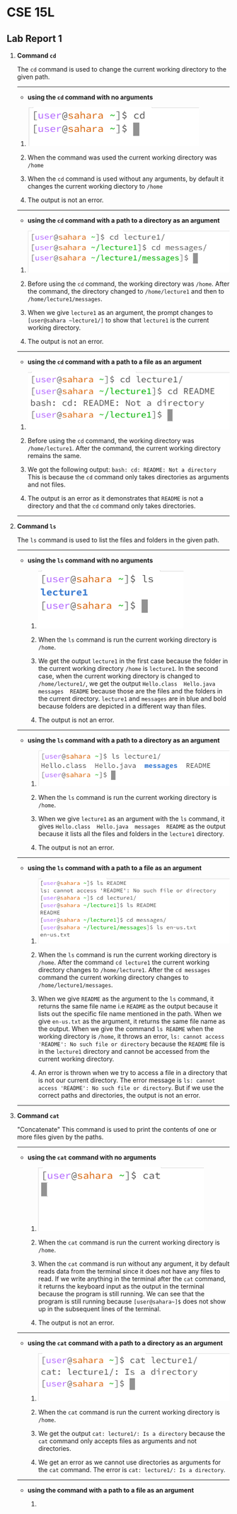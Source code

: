 # CSE 15L
## Lab Report 1

1. **Command `cd`**

   The `cd` command is used to change the current working directory to the given path.
   
   ***

   - **using the `cd` command with no arguments**

    1. ![Image](Screenshot%202024-01-11%20130911.png)
  
    2. When the command was used the current working directory was `/home`
  
    3. When the `cd` command is used without any arguments, by default it changes the current working diectory to `/home`
  
    4. The output is not an error.

   ***
  
   - **using the `cd` command with a path to a directory as an argument**

    1. ![Image](Screenshot%202024-01-15%20174815.png)

    2. Before using the `cd` command, the working directory was `/home`. After the command, the directory changed to `/home/lecture1` and then to `/home/lecture1/messages`.
  
    3. When we give `lecture1` as an argument, the prompt changes to `[user@sahara ~lecture1/]` to show that `lecture1` is the current working directory.
  
    4. The output is not an error.
  
   ***

   - **using the `cd` command with a path to a file as an argument**
  
    1. ![Image](Screenshot%202024-01-15%20181136.png)
  
    2. Before using the `cd` command, the working directory was `/home/lecture1`. After the command, the current working directory remains the same.
  
    3. We got the following output:
       `bash: cd: README: Not a directory`
       This is because the `cd` command only takes directories as arguments and not files.

    4. The output is an error as it demonstrates that `README` is not a directory and that the `cd` command only takes directories.
  
   ***

2. **Command `ls`**

   The `ls` command is used to list the files and folders in the given path.

   ***

   - **using the `ls` command with no arguments**

     1. ![Image](Screenshot%202024-01-16%20115557.png)
    
     2. When the `ls` command is run the current working directory is `/home`.
    
     3. We get the output `lecture1` in the first case because the folder in the current working directory `/home` is `lecture1`. In the second case, when the current working directory is changed to `/home/lecture1/`, we get the output `Hello.class  Hello.java  messages  README` because those are the files and the folders in the current directory. `lecture1` and `messages` are in blue and bold because folders are depicted in a different way than files.
    
     4. The output is not an error.
    
   ***

   - **using the `ls` command with a path to a directory as an argument**

     1. ![Image](Screenshot%202024-01-16%20121226.png)
    
     2. When the `ls` command is run the current working directory is `/home`.
    
     3. When we give `lecture1` as an argument with the `ls` command, it gives `Hello.class  Hello.java  messages  README` as the output because it lists all the files and folders in the `lecture1` directory.
    
     4. The output is not an error.
    
   ***

   - **using the `ls` command with a path to a file as an argument**
  
     1. ![Image](Screenshot%202024-01-16%20124401.png)
    
     2. When the `ls` command is run the current working directory is `/home`. After the command `cd lecture1` the current working directory changes to `/home/lecture1`. After the `cd messages` command the current working directory changes to `/home/lecture1/messages`.
    
     3. When we give `README` as the argument to the `ls` command, it returns the same file name i.e `README` as the output because it lists out the specific file name mentioned in the path. When we give `en-us.txt` as the argument, it returns the same file name as the output. When we give the command `ls README` when the working directory is `/home`, it throws an error, `ls: cannot access 'README': No such file or directory` because the `README` file is in the `lecture1` directory and cannot be accessed from the current working directory.
    
     4. An error is thrown when we try to access a file in a directory that is not our current directory. The error message is `ls: cannot access 'README': No such file or directory`. But if we use the correct paths and directories, the output is not an error.
    
   ***

3. **Command `cat`**

   "Concatenate"
   This command is used to print the contents of one or more files given by the paths.

   ***

   - **using the `cat` command with no arguments**

     1. ![Image](Screenshot%202024-01-16%20134056.png)
    
     2. When the `cat` command is run the current working directory is `/home`.
    
     3. When the `cat` command is run without any argument, it by default reads data from the terminal since it does not have any files to read. If we write anything in the terminal after the `cat` command, it returns the keyboard input as the output in the terminal because the program is still running. We can see that the program is still running because `[user@sahara~]$` does not show up in the subsequent lines of the terminal.
    
     4. The output is not an error.

   ***
    
   - **using the `cat` command with a path to a directory as an argument**

     1. ![Image](Screenshot%202024-01-16%20135044.png)
    
     2. When the `cat` command is run the current working directory is `/home`.
    
     3. We get the output `cat: lecture1/: Is a directory` because the `cat` command only accepts files as arguments and not directories.
    
     4. We get an error as we cannot use directories as arguments for the `cat` command. The error is `cat: lecture1/: Is a directory`.
    
   ***

   - **using the command with a path to a file as an argument**

     1. 
     
